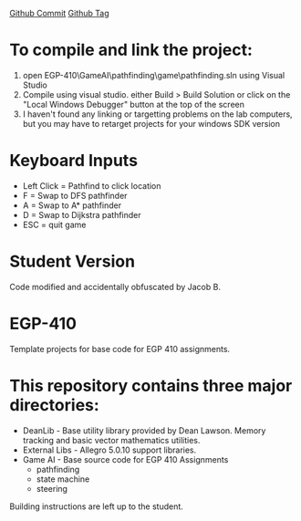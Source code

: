 [Github Commit](https://github.com/jacobnb/EGP-410/commit/18f5cf95af528e2b427c2c071537549722ded34c)
[Github Tag](https://github.com/jacobnb/EGP-410/tree/Assignment3)

# To compile and link the project:
1. open EGP-410\GameAI\pathfinding\game\pathfinding.sln using Visual Studio
2. Compile using visual studio. either Build > Build Solution 
or click on the "Local Windows Debugger" button at the top of the screen
3. I haven't found any linking or targetting problems on the lab computers, 
but you may have to retarget projects for your windows SDK version

# Keyboard Inputs
* Left Click = Pathfind to click location
* F = Swap to DFS pathfinder
* A = Swap to A* pathfinder
* D = Swap to Dijkstra pathfinder
* ESC = quit game


# Student Version
Code modified and accidentally obfuscated by Jacob B.

# EGP-410
Template projects for base code for EGP 410 assignments.

# This repository contains three major directories:
 * DeanLib - Base utility library provided by Dean Lawson. Memory tracking and basic vector mathematics utilities.
 * External Libs - Allegro 5.0.10 support libraries.
 * Game AI - Base source code for EGP 410 Assignments
   * pathfinding
   * state machine
   * steering

Building instructions are left up to the student. 

